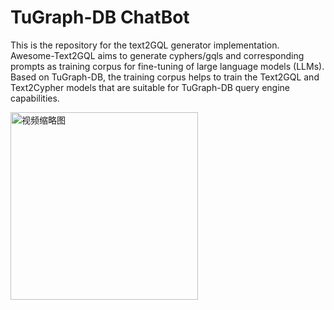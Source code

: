 # TuGraph-DB ChatBot

This is the repository for the text2GQL generator implementation. Awesome-Text2GQL aims to generate cyphers/gqls and corresponding prompts as training corpus for fine-tuning of large language models (LLMs). Based on TuGraph-DB, the training corpus helps to train the Text2GQL and Text2Cypher models that are suitable for TuGraph-DB query engine capabilities.

<a href="https://github.com/Panghy1106/Awesome-Text2GQL/tree/dev_demo/images/demo.mp4">
  <img src="https://github.com/Panghy1106/Awesome-Text2GQL/tree/dev_demo/images/demo.png" alt="视频缩略图" width="300">
</a>
